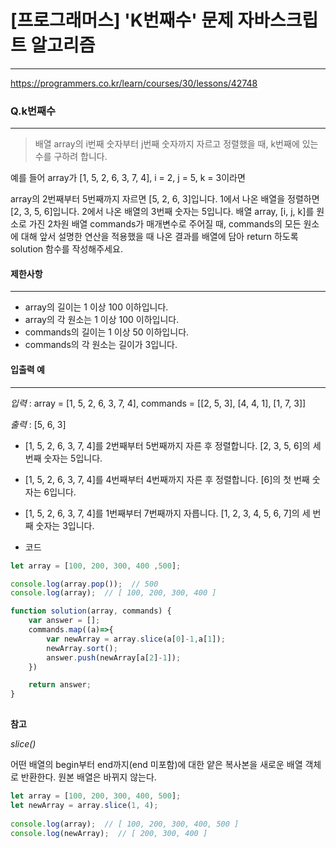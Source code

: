 # [프로그래머스] 'K번째수' 문제 자바스크립트 알고리즘
-------
https://programmers.co.kr/learn/courses/30/lessons/42748
### Q.k번째수
-----
> 배열 array의 i번째 숫자부터 j번째 숫자까지 자르고 정렬했을 때, k번째에 있는 수를 구하려 합니다.

예를 들어 array가 [1, 5, 2, 6, 3, 7, 4], i = 2, j = 5, k = 3이라면

array의 2번째부터 5번째까지 자르면 [5, 2, 6, 3]입니다.
1에서 나온 배열을 정렬하면 [2, 3, 5, 6]입니다.
2에서 나온 배열의 3번째 숫자는 5입니다.
배열 array, [i, j, k]를 원소로 가진 2차원 배열 commands가 매개변수로 주어질 때, commands의 모든 원소에 대해 앞서 설명한 연산을 적용했을 때 나온 결과를 배열에 담아 return 하도록 solution 함수를 작성해주세요.



#### 제한사항 
---
* array의 길이는 1 이상 100 이하입니다.
* array의 각 원소는 1 이상 100 이하입니다.
* commands의 길이는 1 이상 50 이하입니다.
* commands의 각 원소는 길이가 3입니다.

#### 입출력 예  
----
*입력* : array = [1, 5, 2, 6, 3, 7, 4], commands = [[2, 5, 3], [4, 4, 1], [1, 7, 3]]	

*출력* : [5, 6, 3]
* [1, 5, 2, 6, 3, 7, 4]를 2번째부터 5번째까지 자른 후 정렬합니다. [2, 3, 5, 6]의 세 번째 숫자는 5입니다.

* [1, 5, 2, 6, 3, 7, 4]를 4번째부터 4번째까지 자른 후 정렬합니다. [6]의 첫 번째 숫자는 6입니다.

* [1, 5, 2, 6, 3, 7, 4]를 1번째부터 7번째까지 자릅니다. [1, 2, 3, 4, 5, 6, 7]의 세 번째 숫자는 3입니다.



* 코드 
```js
let array = [100, 200, 300, 400 ,500];

console.log(array.pop());  // 500
console.log(array);  // [ 100, 200, 300, 400 ]
```
```js
function solution(array, commands) {
    var answer = [];
    commands.map((a)=>{
        var newArray = array.slice(a[0]-1,a[1]);
        newArray.sort();
        answer.push(newArray[a[2]-1]);
    })

    return answer;
}
   
``` 
**참고**

*slice()*

어떤 배열의 begin부터 end까지(end 미포함)에 대한 얕은 복사본을 새로운 배열 객체로 반환한다. 원본 배열은 바뀌지 않는다.

```js
let array = [100, 200, 300, 400, 500];
let newArray = array.slice(1, 4);
 
console.log(array);  // [ 100, 200, 300, 400, 500 ]
console.log(newArray);  // [ 200, 300, 400 ]
```


